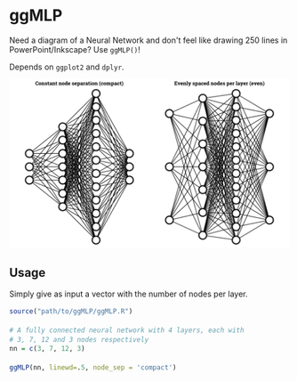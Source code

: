 # ggMLP

Need a diagram of a Neural Network and don't feel like drawing 250 lines in PowerPoint/Inkscape? Use `ggMLP()`!

Depends on `ggplot2` and `dplyr`.


![](demo_ggmlp.png)

## Usage

Simply give as input a vector with the number of nodes per layer.

```R
source("path/to/ggMLP/ggMLP.R")

# A fully connected neural network with 4 layers, each with
# 3, 7, 12 and 3 nodes respectively
nn = c(3, 7, 12, 3)

ggMLP(nn, linewd=.5, node_sep = 'compact')
```


